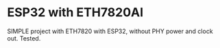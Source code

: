 # ESP32 with ETH7820AI

SIMPLE project with ETH7820 with ESP32, without PHY power and clock out.
Tested.
